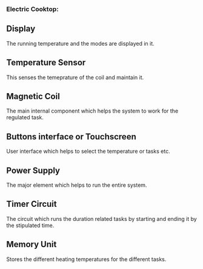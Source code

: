 ### Electric Cooktop:

## Display
The running temperature and the modes are displayed in it.

## Temperature Sensor
This senses the temeprature of the coil and maintain it.

## Magnetic Coil
The main internal component which helps the system to work for the regulated task.

## Buttons interface or Touchscreen
User interface which helps to select the temperature or tasks etc.

## Power Supply
The major element which helps to run the entire system.

## Timer Circuit
The circuit which runs the duration related tasks by starting and ending it by the stipulated time.

## Memory Unit
Stores the different heating temperatures for the different tasks.